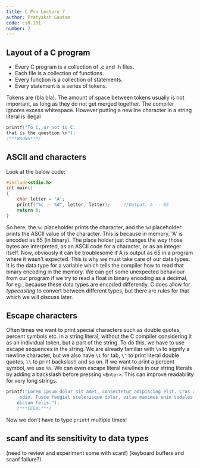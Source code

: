 ```yaml
---
title: C Pro Lecture 7
author: Pratyaksh Gautam
code: cs0.101
number: 7
---
```

## Layout of a C program

- Every C program is a collection of .c and .h files.
- Each file is a collection of functions.
- Every function is a collection of statements.
- Every statement is a series of tokens.

Tokens are (bla bla). The amount of space between tokens usually is not important, as long as they do not get merged together. The compiler ignores excess whitespace.
However putting a newline character in a string literal is illegal
```c
printf("To C, or not to C:
that is the question.\n");
/***WRONG***/
```

## ASCII and characters

Look at the below code:
```c
#include<stdio.h>
int main()
{
    char letter = 'A';
    printf("%c -- %d", letter, letter);	    //Output: A -- 65
    return 0;
}
```
So here, the `%c` placeholder prints the character, and the `%d` placeholder prints the ASCII value of the character. This is because in memory, 'A' is encoded as 65 (in binary). The place holder just changes the *way* those bytes are interpreted, as an ASCII code for a character, or as an integer itself.
Now, obviously it can be troublesome if A is output as 65 in a program where it wasn't expected. This is why we must take care of our data types. It is the data type for a variable which tells the compiler how to read that binary encoding in the memory.
We can get some unexpected behaviour from our program if we try to read a float in binary encoding as a decimal, for eg., because these data types are encoded differently.
C does allow for *typecasting* to convert between different types, but there are rules for that which we will discuss later.

## Escape characters

Often times we want to print special characters such as double quotes, percent symbols etc. in a string literal, without the C compiler considering it as an individual token, but a part of the string.
To do this, we have to use escape sequences in the string. We are already familiar with `\n` to signify a newline character, but we also have `\t` for tab, `\"` to print literal double quotes, `\\` to print backslash and so on. If we want to print a percent symbol, we use `%%`. 
We can even escape literal newlines in our string literals by adding a backslash before pressing `<Enter>`. This can improve readability for very long strings.
```c
printf("Lorem ipsum dolor sit amet, consectetur adipiscing elit. Cras ac augue vitae velit lacinia pellentesque non eleifend\
	 odio. Fusce feugiat scelerisque dolor, vitae maximus enim sodales sit amet. Nulla non auctor velit. Nunc a \
	dictum felis.");
	/***LEGAL***/
```
Now we don't have to type `printf` multiple times!

## scanf and its sensitivity to data types

(need to review and experiment some with scanf)
(keyboard buffers and scanf failure?)
